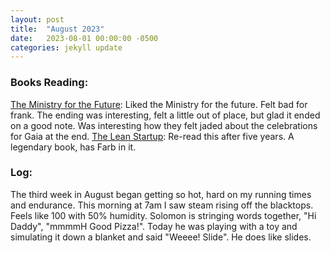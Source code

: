 ```yaml
---
layout: post
title:  "August 2023"
date:   2023-08-01 00:00:00 -0500
categories: jekyll update
---
```


### Books Reading:
[The Ministry for the Future][mof]: Liked the Ministry for the future. Felt bad for frank. The ending was interesting, felt a little out of place, but glad it ended on a good note. Was interesting how they felt jaded about the celebrations for Gaia at the end.
[The Lean Startup][lean]: Re-read this after five years. A legendary book, has Farb in it.


### Log:
The third week in August began getting so hot, hard on my running times and endurance. This morning at 7am I saw steam rising off the blacktops. Feels like 100 with 50% humidity. Solomon is stringing words together, "Hi Daddy", "mmmmH Good Pizza!". Today he was playing with a toy and simulating it down a blanket and said "Weeee! Slide". He does like slides.

[mof]: https://www.amazon.com/Ministry-Future-Kim-Stanley-Robinson/dp/0316300136
[lean]: https://www.amazon.com/The-Lean-Startup-Eric-Ries-audiobook/dp/B005MM7HY8
